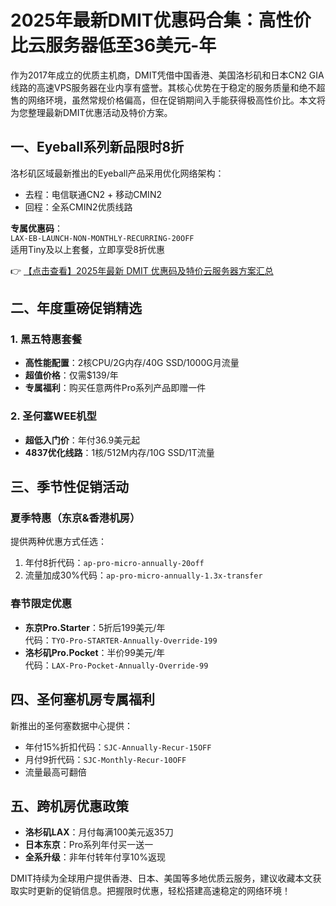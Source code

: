 # 2025年最新DMIT优惠码合集：高性价比云服务器低至36美元-年

作为2017年成立的优质主机商，DMIT凭借中国香港、美国洛杉矶和日本CN2 GIA线路的高速VPS服务器在业内享有盛誉。其核心优势在于稳定的服务质量和绝不超售的网络环境，虽然常规价格偏高，但在促销期间入手能获得极高性价比。本文将为您整理最新DMIT优惠活动及特价方案。

## 一、Eyeball系列新品限时8折
洛杉矶区域最新推出的Eyeball产品采用优化网络架构：
- 去程：电信联通CN2 + 移动CMIN2
- 回程：全系CMIN2优质线路

**专属优惠码**：  
`LAX-EB-LAUNCH-NON-MONTHLY-RECURRING-20OFF`  
适用Tiny及以上套餐，立即享受8折优惠

👉 [【点击查看】2025年最新 DMIT 优惠码及特价云服务器方案汇总](https://bit.ly/dmit_coupon)

## 二、年度重磅促销精选
### 1. 黑五特惠套餐
- **高性能配置**：2核CPU/2G内存/40G SSD/1000G月流量
- **超值价格**：仅需$139/年
- **专属福利**：购买任意两件Pro系列产品即赠一件

### 2. 圣何塞WEE机型
- **超低入门价**：年付36.9美元起
- **4837优化线路**：1核/512M内存/10G SSD/1T流量

## 三、季节性促销活动
### 夏季特惠（东京&香港机房）
提供两种优惠方式任选：
1. 年付8折代码：`ap-pro-micro-annually-20off`  
2. 流量加成30%代码：`ap-pro-micro-annually-1.3x-transfer`

### 春节限定优惠
- **东京Pro.Starter**：5折后199美元/年  
  代码：`TYO-Pro-STARTER-Annually-Override-199`
- **洛杉矶Pro.Pocket**：半价99美元/年  
  代码：`LAX-Pro-Pocket-Annually-Override-99`

## 四、圣何塞机房专属福利
新推出的圣何塞数据中心提供：
- 年付15%折扣代码：`SJC-Annually-Recur-15OFF`
- 月付9折代码：`SJC-Monthly-Recur-10OFF`
- 流量最高可翻倍

## 五、跨机房优惠政策
- **洛杉矶LAX**：月付每满100美元返35刀
- **日本东京**：Pro系列年付买一送一
- **全系升级**：非年付转年付享10%返现

DMIT持续为全球用户提供香港、日本、美国等多地优质云服务，建议收藏本文获取实时更新的促销信息。把握限时优惠，轻松搭建高速稳定的网络环境！